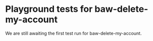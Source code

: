 # Playground tests for baw-delete-my-account
We are still awaiting the first test run for baw-delete-my-account.
